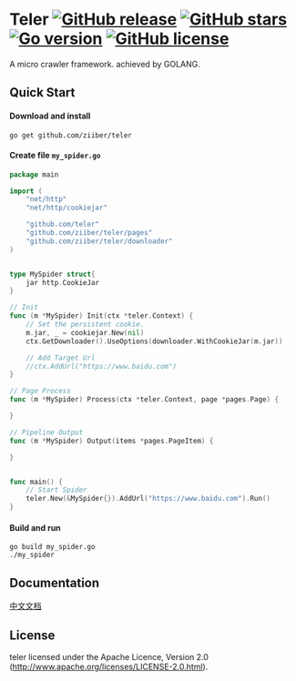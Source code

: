 # Teler   [![GitHub release](https://img.shields.io/badge/pre%20release-v0.3-blue.svg)](https://github.com/ziiber/teler/releases) [![GitHub stars](https://img.shields.io/github/stars/ziiber/teler.svg)](https://github.com/ziiber/teler/stargazers) [![Go version](https://img.shields.io/badge/Go-%3E1.7-brightgreen.svg)](https://github.com/ziiber/teler) [![GitHub license](https://img.shields.io/github/license/ziiber/teler.svg)](https://github.com/ziiber/teler/blob/master/LICENSE)



  A micro crawler framework. achieved by GOLANG.

## Quick Start

#### Download and install

    go get github.com/ziiber/teler
    
#### Create file `my_spider.go`
```go
package main

import (
	"net/http"
	"net/http/cookiejar"

	"github.com/teler"
	"github.com/ziiber/teler/pages"
	"github.com/ziiber/teler/downloader"
)


type MySpider struct{
	jar http.CookieJar
}

// Init
func (m *MySpider) Init(ctx *teler.Context) {
	// Set the persistent cookie.
	m.jar, _ = cookiejar.New(nil)
	ctx.GetDownloader().UseOptions(downloader.WithCookieJar(m.jar))

	// Add Target Url
	//ctx.AddUrl("https://www.baidu.com")
}

// Page Process
func (m *MySpider) Process(ctx *teler.Context, page *pages.Page) {

}

// Pipeline Output
func (m *MySpider) Output(items *pages.PageItem) {

}


func main() {
	// Start Spider
	teler.New(&MySpider{}).AddUrl("https://www.baidu.com").Run()
}

```

#### Build and run

    go build my_spider.go
    ./my_spider
    
## Documentation
[中文文档](https://github.com/ziiber/teler/wiki/%E6%A1%86%E6%9E%B6%E7%AE%80%E4%BB%8B)
    
## License

teler licensed under the Apache Licence, Version 2.0
(http://www.apache.org/licenses/LICENSE-2.0.html).
